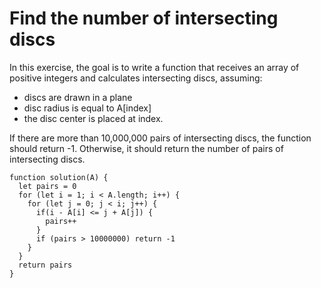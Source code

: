 # Find the number of intersecting discs

In this exercise, the goal is to write a function that receives an array of positive integers and calculates intersecting discs, assuming:
- discs are drawn in a plane
- disc radius is equal to A[index]
- the disc center is placed at index.
  
If there are more than 10,000,000 pairs of intersecting discs, the function should return -1.
Otherwise, it should return the number of pairs of intersecting discs.

```
function solution(A) {
  let pairs = 0
  for (let i = 1; i < A.length; i++) {
    for (let j = 0; j < i; j++) {
      if(i - A[i] <= j + A[j]) {
        pairs++  
      }
      if (pairs > 10000000) return -1
    }
  }
  return pairs
}
```
